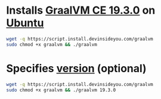 # Installs [GraalVM CE 19.3.0](https://www.graalvm.org/) on [Ubuntu](https://www.ubuntu.com/)

```bash
wget -q https://script.install.devinsideyou.com/graalvm
sudo chmod +x graalvm && ./graalvm
```

# Specifies [version](https://github.com/oracle/graal/releases) (optional)

```bash
wget -q https://script.install.devinsideyou.com/graalvm
sudo chmod +x graalvm && ./graalvm 19.3.0
```
